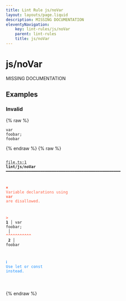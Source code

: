 ```yaml
---
title: Lint Rule js/noVar
layout: layouts/page.liquid
description: MISSING DOCUMENTATION
eleventyNavigation:
	key: lint-rules/js/noVar
	parent: lint-rules
	title: js/noVar
---
```


# js/noVar

MISSING DOCUMENTATION

<!-- EVERYTHING BELOW IS AUTOGENERATED. SEE SCRIPTS FOLDER FOR UPDATE SCRIPTS hash(df5a7f7b6464838c96a942754aada787c54401bf) -->

## Examples
### Invalid
{% raw %}<pre class="language-text"><code class="language-text"><span class="token keyword">var</span> <span class="token variable">foobar</span><span class="token punctuation">;</span>
<span class="token variable">foobar</span></code></pre>{% endraw %}
{% raw %}<pre class="language-text"><code class="language-text">
 <span style="text-decoration-style: dashed; text-decoration-line: underline;">file.ts:1</span> <strong>lint/js/noVar</strong> ━━━━━━━━━━━━━━━━━━━━━━━━━━━━━━━━━━━━━━━━━━━━━━━━━━

  <strong><span style="color: Tomato;">✖ </span></strong><span style="color: Tomato;">Variable declarations using </span><span style="color: Tomato;"><strong>var</strong></span><span style="color: Tomato;"> are disallowed.</span>

  <strong><span style="color: Tomato;">&gt;</span></strong><strong> 1</strong><strong> │ </strong><span class="token keyword">var</span> <span class="token variable">foobar</span><span class="token punctuation">;</span>
     <strong> │ </strong><span style="color: Tomato;"><strong>^</strong></span><span style="color: Tomato;"><strong>^</strong></span><span style="color: Tomato;"><strong>^</strong></span><span style="color: Tomato;"><strong>^</strong></span><span style="color: Tomato;"><strong>^</strong></span><span style="color: Tomato;"><strong>^</strong></span><span style="color: Tomato;"><strong>^</strong></span><span style="color: Tomato;"><strong>^</strong></span><span style="color: Tomato;"><strong>^</strong></span><span style="color: Tomato;"><strong>^</strong></span><span style="color: Tomato;"><strong>^</strong></span>
  <strong>  2</strong><strong> │ </strong><span class="token variable">foobar</span>

  <strong><span style="color: DodgerBlue;">ℹ </span></strong><span style="color: DodgerBlue;">Use let or const instead.</span>

</code></pre>{% endraw %}
